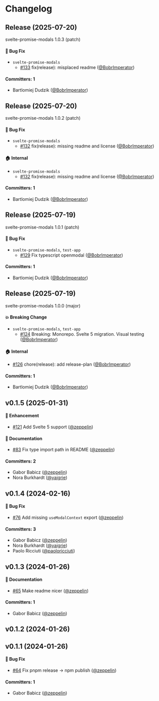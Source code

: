 # Changelog

## Release (2025-07-20)

svelte-promise-modals 1.0.3 (patch)

#### :bug: Bug Fix
* `svelte-promise-modals`
  * [#133](https://github.com/mainmatter/svelte-promise-modals/pull/133) fix(release): misplaced readme ([@BobrImperator](https://github.com/BobrImperator))

#### Committers: 1
- Bartlomiej Dudzik ([@BobrImperator](https://github.com/BobrImperator))

## Release (2025-07-20)

svelte-promise-modals 1.0.2 (patch)

#### :bug: Bug Fix
* `svelte-promise-modals`
  * [#132](https://github.com/mainmatter/svelte-promise-modals/pull/132) fix(release): missing readme and license ([@BobrImperator](https://github.com/BobrImperator))

#### :house: Internal
* `svelte-promise-modals`
  * [#132](https://github.com/mainmatter/svelte-promise-modals/pull/132) fix(release): missing readme and license ([@BobrImperator](https://github.com/BobrImperator))

#### Committers: 1
- Bartlomiej Dudzik ([@BobrImperator](https://github.com/BobrImperator))

## Release (2025-07-19)

svelte-promise-modals 1.0.1 (patch)

#### :bug: Bug Fix
* `svelte-promise-modals`, `test-app`
  * [#129](https://github.com/mainmatter/svelte-promise-modals/pull/129) Fix typescript openmodal ([@BobrImperator](https://github.com/BobrImperator))

#### Committers: 1
- Bartlomiej Dudzik ([@BobrImperator](https://github.com/BobrImperator))

## Release (2025-07-19)

svelte-promise-modals 1.0.0 (major)

#### :boom: Breaking Change
* `svelte-promise-modals`, `test-app`
  * [#124](https://github.com/mainmatter/svelte-promise-modals/pull/124) Breaking: Monorepo. Svelte 5 migration. Visual testing ([@BobrImperator](https://github.com/BobrImperator))

#### :house: Internal
* [#126](https://github.com/mainmatter/svelte-promise-modals/pull/126) chore(release): add release-plan ([@BobrImperator](https://github.com/BobrImperator))

#### Committers: 1
- Bartlomiej Dudzik ([@BobrImperator](https://github.com/BobrImperator))



## v0.1.5 (2025-01-31)

#### :rocket: Enhancement
* [#121](https://github.com/mainmatter/svelte-promise-modals/pull/121) Add Svelte 5 support ([@zeppelin](https://github.com/zeppelin))

#### :memo: Documentation
* [#83](https://github.com/mainmatter/svelte-promise-modals/pull/83) Fix type import path in README ([@zeppelin](https://github.com/zeppelin))

#### Committers: 2
- Gabor Babicz ([@zeppelin](https://github.com/zeppelin))
- Nora Burkhardt ([@yaigrie](https://github.com/yaigrie))

## v0.1.4 (2024-02-16)

#### :bug: Bug Fix
* [#76](https://github.com/mainmatter/svelte-promise-modals/pull/76) Add missing `useModalContext` export ([@zeppelin](https://github.com/zeppelin))

#### Committers: 3
- Gabor Babicz ([@zeppelin](https://github.com/zeppelin))
- Nora Burkhardt ([@yaigrie](https://github.com/yaigrie))
- Paolo Ricciuti ([@paoloricciuti](https://github.com/paoloricciuti))

## v0.1.3 (2024-01-26)

#### :memo: Documentation
* [#65](https://github.com/mainmatter/svelte-promise-modals/pull/65) Make readme nicer ([@zeppelin](https://github.com/zeppelin))

#### Committers: 1
- Gabor Babicz ([@zeppelin](https://github.com/zeppelin))

## v0.1.2 (2024-01-26)

## v0.1.1 (2024-01-26)

#### :bug: Bug Fix
* [#64](https://github.com/mainmatter/svelte-promise-modals/pull/64) Fix pnpm release → npm publish ([@zeppelin](https://github.com/zeppelin))

#### Committers: 1
- Gabor Babicz ([@zeppelin](https://github.com/zeppelin))

